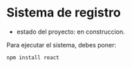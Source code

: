 <h1> Sistema de registro </h1>

- estado del proyecto: en construccion.

Para ejecutar el sistema, debes poner:

```npm install react```
